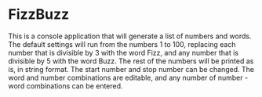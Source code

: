 # FizzBuzz

This is a console application that will generate a list of numbers and words.
The default settings will run from the numbers 1 to 100, replacing each number that is divisible by 3 with the word Fizz, and any number that is divisible by 5 with the word Buzz.  The rest of the numbers will be printed as is, in string format.
The start number and stop number can be changed.
The word and number combinations are editable, and any number of number - word combinations can be entered. 
